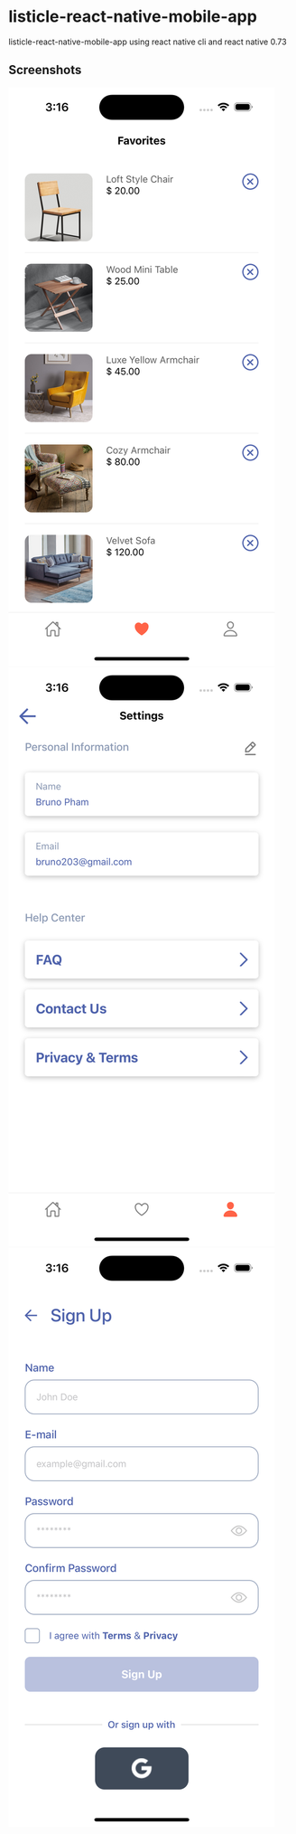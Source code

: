 # listicle-react-native-mobile-app
listicle-react-native-mobile-app using react native cli and react native 0.73

## Screenshots

![Screenshot 1](/src/assets/screenshots/screenshot-1.png)
![Screenshot 2](/src/assets/screenshots/screenshot-2.png)
![Screenshot 3](/src/assets/screenshots/screenshot-3.png)